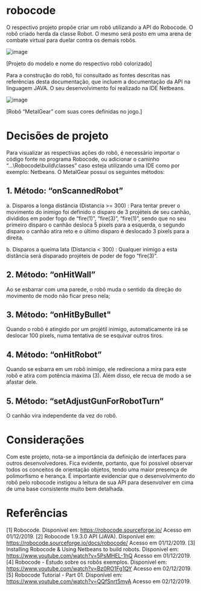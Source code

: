 # robocode

O respectivo projeto propõe criar um robô utilizando a API do Robocode. O robô criado herda da classe Robot. O mesmo será posto em uma arena de combate virtual para duelar contra os demais robôs.

![image](https://github.com/mtsfreitas/robocode/assets/21324690/920e5c1d-c379-4b19-891c-4a158a28ce2a)

[Projeto do modelo e nome do respectivo robô colorizado]

Para a construção do robô, foi consultado as fontes descritas nas referências desta documentação, que incluem a documentação da API na linguagem JAVA. O seu desenvolvimento foi realizado na IDE Netbeans.

![image](https://github.com/mtsfreitas/robocode/assets/21324690/a7032307-8b49-4998-b70c-4840b8ee1557)

[Robô “MetalGear” com suas cores definidas no jogo.]


# Decisões de projeto

Para visualizar as respectivas ações do robô, é necessário importar o código fonte no programa Robocode, ou adicionar o caminho “...\Robocode\build\classes” caso esteja utilizando uma IDE como por exemplo: Netbeans. O MetalGear possui os seguintes métodos:

## 1. Método: “onScannedRobot”
a. Disparos a longa distância (Distancia >= 300) : Para tentar prever o movimento do inimigo foi definido o disparo de 3 projéteis de seu canhão, divididos em poder fogo de “fire(1)”, “fire(3)”, “fire(1)”, sendo que no seu primeiro disparo o canhão desloca 5 pixels para a esquerda, o segundo disparo o canhão atira reto e o último disparo é deslocado 3 pixels para a direita.

b. Disparos a queima lata (Distancia < 300) : Qualquer inimigo a esta distância será disparado projéteis de poder de fogo “fire(3)”.

## 2. Método: “onHitWall”
Ao se esbarrar com uma parede, o robô muda o sentido da direção do movimento de modo não ficar preso nela;

## 3. Método: “onHitByBullet"
Quando o robô é atingido por um projétil inimigo, automaticamente irá se deslocar 100 pixels, numa tentativa de se esquivar outros tiros.

## 4. Método: “onHitRobot”
Quando se esbarra em um robô inimigo, ele redireciona a mira para este robô e atira com potência máxima (3). Além disso, ele recua de modo a se afastar dele.

## 5. Método: “setAdjustGunForRobotTurn”
O canhão vira independente da vez do robô.

# Considerações 
Com este projeto, nota-se a importância da definição de interfaces para outros desenvolvedores. Fica evidente, portanto, que foi possível observar todos os conceitos de orientação objetos, tendo uma maior presença de polimorfismo e herança. É importante evidenciar que o desenvolvimento do robô pelo robocode instigou a leitura de sua API para desenvolver em cima de uma base consistente muito bem detalhada.


# Referências
[1] Robocode. Disponível em: <https://robocode.sourceforge.io/> Acesso em
01/12/2019.
[2] Robocode 1.9.3.0 API (JAVA). Disponível em:
<https://robocode.sourceforge.io/docs/robocode/> Acesso em 01/12/2019.
[3] Installing Robocode & Using Netbeans to build robots. Disponível em:
<https://www.youtube.com/watch?v=5PsMHEL-1hQ> Acesso em 01/12/2019.
[4] Robocode - Estudo sobre os robôs exemplos. Disponível em:
<https://www.youtube.com/watch?v=Bz0RO1Fg1QY> Acesso em 02/12/2019.
[5] Robocode Tutorial - Part 01. Disponível em:
<https://www.youtube.com/watch?v=QQfSnrt5myA> Acesso em 02/12/2019.




